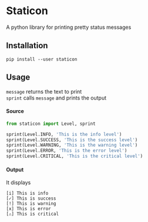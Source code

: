 # Staticon
A python library for printing pretty status messages
## Installation
`pip install --user staticon`
## Usage
`message` returns the text to print  
`sprint` calls `message` and prints the output
#### Source
```python
from staticon import Level, sprint

sprint(Level.INFO, 'This is the info level')
sprint(Level.SUCCESS, 'This is the success level')
sprint(Level.WARNING, 'This is the warning level')
sprint(Level.ERROR, 'This is the error level')
sprint(Level.CRITICAL, 'This is the critical level')
```
#### Output
It displays
```
[i] This is info
[✓] This is success
[!] This is warning
[x] This is error
[⚠] This is critical
```